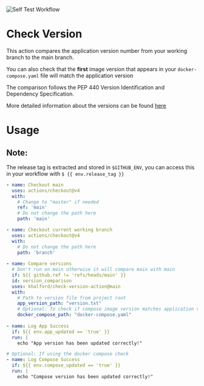 ![Self Test Workflow](https://github.com/github/docs/actions/workflows/self_test.yaml/badge.svg)
# Check Version

This action compares the application version number from your working branch to the main branch.

You can also check that the **first** image version that appears in your `docker-compose.yaml` file will match the application version

The comparison follows the PEP 440 Version Identification and Dependency Specification.

More detailed information about the versions can be found [here](https://packaging.python.org/en/latest/specifications/version-specifiers/)

# Usage

## Note:

The release tag is extracted and stored in `$GITHUB_ENV`,
you can access this in your workflow with `$ {{ env.release_tag }}` 

<!-- start usage -->
```yaml
- name: Checkout main
  uses: actions/checkout@v4
  with:
    # Change to "master" if needed
    ref: 'main'
    # Do not change the path here
    path: 'main'

- name: Checkout current working branch
  uses: actions/checkout@v4
  with:
    # Do not change the path here
    path: 'branch'
    
- name: Compare versions
  # Don't run on main otherwise it will compare main with main
  if: ${{ github.ref != 'refs/heads/main' }} 
  id: version_comparison
  uses: khalford/check-version-action@main
  with:
    # Path to version file from project root
    app_version_path: "version.txt"
    # Optional: To check if compose image version matches application version
    docker_compose_path: "docker-compose.yaml"
    
- name: Log App Success
  if: ${{ env.app_updated == 'true' }}
  run: |
    echo "App version has been updated correctly!"

# Optional: If using the docker compose check
- name: Log Compose Success
  if: ${{ env.compose_updated == 'true' }}
  run: |
    echo "Compose version has been updated correctly!"
```
<!-- end usage -->

